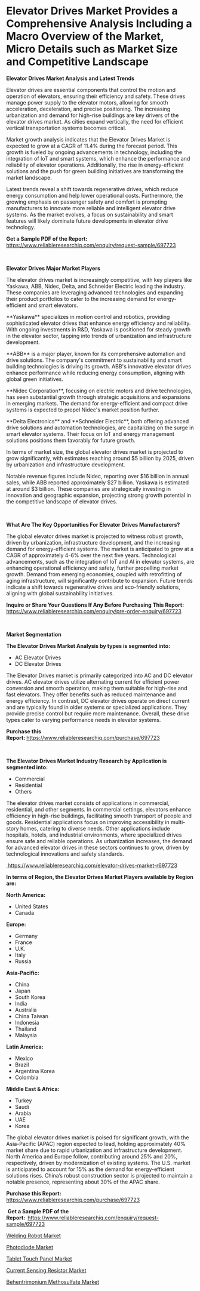 <p><h1>Elevator Drives Market Provides a Comprehensive Analysis Including a Macro Overview of the Market, Micro Details such as Market Size and Competitive Landscape</h1></p><p><strong>Elevator Drives Market Analysis and Latest Trends</strong></p>
<p><p>Elevator drives are essential components that control the motion and operation of elevators, ensuring their efficiency and safety. These drives manage power supply to the elevator motors, allowing for smooth acceleration, deceleration, and precise positioning. The increasing urbanization and demand for high-rise buildings are key drivers of the elevator drives market. As cities expand vertically, the need for efficient vertical transportation systems becomes critical.</p><p>Market growth analysis indicates that the Elevator Drives Market is expected to grow at a CAGR of 11.4% during the forecast period. This growth is fueled by ongoing advancements in technology, including the integration of IoT and smart systems, which enhance the performance and reliability of elevator operations. Additionally, the rise in energy-efficient solutions and the push for green building initiatives are transforming the market landscape. </p><p>Latest trends reveal a shift towards regenerative drives, which reduce energy consumption and help lower operational costs. Furthermore, the growing emphasis on passenger safety and comfort is prompting manufacturers to innovate more reliable and intelligent elevator drive systems. As the market evolves, a focus on sustainability and smart features will likely dominate future developments in elevator drive technology.</p></p>
<p><strong>Get a Sample PDF of the Report:&nbsp;</strong> <a href="https://www.reliableresearchiq.com/enquiry/request-sample/697723?utm_campaign=1094&utm_medium=2&utm_source=Github&utm_content=ia&utm_term=16122024&utm_id=elevator-drives">https://www.reliableresearchiq.com/enquiry/request-sample/697723</a></p>
<p>&nbsp;</p>
<p><strong>Elevator Drives Major Market Players</strong></p>
<p><p>The elevator drives market is increasingly competitive, with key players like Yaskawa, ABB, Nidec, Delta, and Schneider Electric leading the industry. These companies are leveraging advanced technologies and expanding their product portfolios to cater to the increasing demand for energy-efficient and smart elevators.</p><p>**Yaskawa** specializes in motion control and robotics, providing sophisticated elevator drives that enhance energy efficiency and reliability. With ongoing investments in R&D, Yaskawa is positioned for steady growth in the elevator sector, tapping into trends of urbanization and infrastructure development.</p><p>**ABB** is a major player, known for its comprehensive automation and drive solutions. The company's commitment to sustainability and smart building technologies is driving its growth. ABB's innovative elevator drives enhance performance while reducing energy consumption, aligning with global green initiatives.</p><p>**Nidec Corporation**, focusing on electric motors and drive technologies, has seen substantial growth through strategic acquisitions and expansions in emerging markets. The demand for energy-efficient and compact drive systems is expected to propel Nidec's market position further.</p><p>**Delta Electronics** and **Schneider Electric**, both offering advanced drive solutions and automation technologies, are capitalizing on the surge in smart elevator systems. Their focus on IoT and energy management solutions positions them favorably for future growth.</p><p>In terms of market size, the global elevator drives market is projected to grow significantly, with estimates reaching around $5 billion by 2025, driven by urbanization and infrastructure development.</p><p>Notable revenue figures include Nidec, reporting over $16 billion in annual sales, while ABB reported approximately $27 billion. Yaskawa is estimated at around $3 billion. These companies are strategically investing in innovation and geographic expansion, projecting strong growth potential in the competitive landscape of elevator drives.</p></p>
<p>&nbsp;</p>
<p><strong>What Are The Key Opportunities For Elevator Drives Manufacturers?</strong></p>
<p><p>The global elevator drives market is projected to witness robust growth, driven by urbanization, infrastructure development, and the increasing demand for energy-efficient systems. The market is anticipated to grow at a CAGR of approximately 4-6% over the next five years. Technological advancements, such as the integration of IoT and AI in elevator systems, are enhancing operational efficiency and safety, further propelling market growth. Demand from emerging economies, coupled with retrofitting of aging infrastructure, will significantly contribute to expansion. Future trends indicate a shift towards regenerative drives and eco-friendly solutions, aligning with global sustainability initiatives.</p></p>
<p><strong>Inquire or Share Your Questions If Any Before Purchasing This Report:</strong> <a href="https://www.reliableresearchiq.com/enquiry/pre-order-enquiry/697723?utm_campaign=1094&utm_medium=2&utm_source=Github&utm_content=ia&utm_term=16122024&utm_id=elevator-drives">https://www.reliableresearchiq.com/enquiry/pre-order-enquiry/697723</a></p>
<p>&nbsp;</p>
<p><strong>Market Segmentation</strong></p>
<p><strong>The Elevator Drives Market Analysis by types is segmented into:</strong></p>
<p><ul><li>AC Elevator Drives</li><li>DC Elevator Drives</li></ul></p>
<p><p>The Elevator Drives market is primarily categorized into AC and DC elevator drives. AC elevator drives utilize alternating current for efficient power conversion and smooth operation, making them suitable for high-rise and fast elevators. They offer benefits such as reduced maintenance and energy efficiency. In contrast, DC elevator drives operate on direct current and are typically found in older systems or specialized applications. They provide precise control but require more maintenance. Overall, these drive types cater to varying performance needs in elevator systems.</p></p>
<p><strong>Purchase this Report:&nbsp;</strong><a href="https://www.reliableresearchiq.com/purchase/697723?utm_campaign=1094&utm_medium=2&utm_source=Github&utm_content=ia&utm_term=16122024&utm_id=elevator-drives">https://www.reliableresearchiq.com/purchase/697723</a></p>
<p>&nbsp;</p>
<p><strong>The Elevator Drives Market Industry Research by Application is segmented into:</strong></p>
<p><ul><li>Commercial</li><li>Residential</li><li>Others</li></ul></p>
<p><p>The elevator drives market consists of applications in commercial, residential, and other segments. In commercial settings, elevators enhance efficiency in high-rise buildings, facilitating smooth transport of people and goods. Residential applications focus on improving accessibility in multi-story homes, catering to diverse needs. Other applications include hospitals, hotels, and industrial environments, where specialized drives ensure safe and reliable operations. As urbanization increases, the demand for advanced elevator drives in these sectors continues to grow, driven by technological innovations and safety standards.</p></p>
<p><a href="https://www.reliableresearchiq.com/elevator-drives-market-r697723?utm_campaign=1094&utm_medium=2&utm_source=Github&utm_content=ia&utm_term=16122024&utm_id=elevator-drives">&nbsp;https://www.reliableresearchiq.com/elevator-drives-market-r697723</a></p>
<p><strong>In terms of Region, the Elevator Drives Market Players available by Region are:</strong></p>
<p>
    <p> <strong> North America: </strong>
        <ul>
            <li>United States</li>
            <li>Canada</li>
        </ul>
        </p> 
    <p> <strong> Europe: </strong>
        <ul>
            <li>Germany</li>
            <li>France</li>
            <li>U.K.</li>
            <li>Italy</li>
            <li>Russia</li>
        </ul>
        </p> 
    <p> <strong> Asia-Pacific: </strong>
        <ul>
            <li>China</li>
            <li>Japan</li>
            <li>South Korea</li>
            <li>India</li>
            <li>Australia</li>
            <li>China Taiwan</li>
            <li>Indonesia</li>
            <li>Thailand</li>
            <li>Malaysia</li>
        </ul>
        </p> 
    <p> <strong> Latin America: </strong>
        <ul>
            <li>Mexico</li>
            <li>Brazil</li>
            <li>Argentina Korea</li>
            <li>Colombia</li>
        </ul>
        </p> 
    <p> <strong> Middle East & Africa: </strong>
        <ul>
            <li>Turkey</li>
            <li>Saudi</li>
            <li>Arabia</li>
            <li>UAE</li>
            <li>Korea</li>
        </ul>
    </p>
    </p>
<p><p>The global elevator drives market is poised for significant growth, with the Asia-Pacific (APAC) region expected to lead, holding approximately 40% market share due to rapid urbanization and infrastructure development. North America and Europe follow, contributing around 25% and 20%, respectively, driven by modernization of existing systems. The U.S. market is anticipated to account for 15% as the demand for energy-efficient solutions rises. China’s robust construction sector is projected to maintain a notable presence, representing about 30% of the APAC share.</p></p>
<p><strong>Purchase this Report: </strong><a href="https://www.reliableresearchiq.com/purchase/697723?utm_campaign=1094&utm_medium=2&utm_source=Github&utm_content=ia&utm_term=16122024&utm_id=elevator-drives">https://www.reliableresearchiq.com/purchase/697723</a></p>
<p>&nbsp;<strong>Get a Sample PDF of the Report:&nbsp;&nbsp;</strong><a href="https://www.reliableresearchiq.com/enquiry/request-sample/697723?utm_campaign=1094&utm_medium=2&utm_source=Github&utm_content=ia&utm_term=16122024&utm_id=elevator-drives">https://www.reliableresearchiq.com/enquiry/request-sample/697723</a></p>
<p><strong></strong></p>
<p><p><a href="https://www.linkedin.com/pulse/insights-welding-robot-market-size-which-expanding-64-cagr-ta0fe?utm_campaign=1094&utm_medium=2&utm_source=Github&utm_content=ia&utm_term=16122024&utm_id=elevator-drives">Welding Robot Market</a></p><p><a href="https://www.linkedin.com/pulse/photodiode-market-insights-encompass-historical-trends-future-eslpe?utm_campaign=1094&utm_medium=2&utm_source=Github&utm_content=ia&utm_term=16122024&utm_id=elevator-drives">Photodiode Market</a></p><p><a href="https://www.linkedin.com/pulse/tablet-touch-panel-market-growth-study-offers-detailed-trajectory-fddae?utm_campaign=1094&utm_medium=2&utm_source=Github&utm_content=ia&utm_term=16122024&utm_id=elevator-drives">Tablet Touch Panel Market</a></p><p><a href="https://www.linkedin.com/pulse/current-sensing-resistor-market-report-2024-2031-evaluating-xxgne?utm_campaign=1094&utm_medium=2&utm_source=Github&utm_content=ia&utm_term=16122024&utm_id=elevator-drives">Current Sensing Resistor Market</a></p><p><a href="https://www.linkedin.com/pulse/p-factrackr-ho6he?utm_campaign=1094&utm_medium=2&utm_source=Github&utm_content=ia&utm_term=16122024&utm_id=elevator-drives">Behentrimonium Methosulfate Market</a></p></p>
